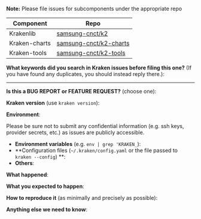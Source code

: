 <!-- Thanks for filing an issue! Before hitting the button, please answer these questions.-->

**Note:** Please file issues for subcomponents under the appropriate repo

| Component | Repo                                                                           |
| --------- | ------------------------------------------------------------------------------ |
| Krakenlib     | [samsung-cnct/k2](https://github.com/samsung-cnct/k2/issues/new)         |
| Kraken-charts | [samsung-cnct/k2-charts](https://github.com/samsung-cnct/k2-charts/issues/new) |
| Kraken-tools  | [samsung-cnct/k2-tools](https://github.com/samsung-cnct/k2-tools/issues/new)   |

**What keywords did you search in Kraken issues before filing this one?** (If you have found any duplicates, you should instead reply there.):

---

**Is this a BUG REPORT or FEATURE REQUEST?** (choose one):

<!--
If this is a BUG REPORT, please:
  - Fill in as much of the template below as you can.  If you leave out
    information, we can't help you as well.

If this is a FEATURE REQUEST, please:
  - Describe *in detail* the feature/behavior/change you'd like to see.

In both cases, be ready for followup questions, and please respond in a timely
manner.  If we can't reproduce a bug or think a feature already exists, we
might close your issue.  If we're wrong, PLEASE feel free to reopen it and
explain why.
-->

**Kraken version** (use `kraken version`):


**Environment**:

Please be sure not to submit any confidential information (e.g. ssh keys, provider secrets, etc.) as issues are publicly accessible.

- **Environment variables** (e.g. `env | grep 'KRAKEN_`):
- **Configuration files (`~/.kraken/config.yaml` or the file passed to `kraken --config`) **:
- **Others**:


**What happened**:


**What you expected to happen**:


**How to reproduce it** (as minimally and precisely as possible):


**Anything else we need to know**:
